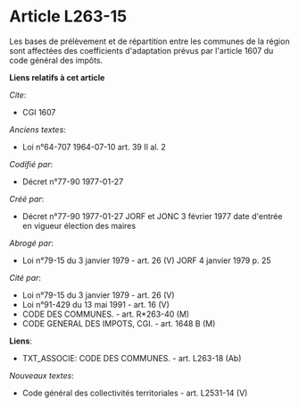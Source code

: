 # Article L263-15

Les bases de prélèvement et de répartition entre les communes de la région sont affectées des coefficients d'adaptation
prévus par l'article 1607 du code général des impôts.

**Liens relatifs à cet article**

_Cite_:

  - CGI 1607

_Anciens textes_:

  - Loi n°64-707 1964-07-10 art. 39 II al. 2

_Codifié par_:

  - Décret n°77-90 1977-01-27

_Créé par_:

  - Décret n°77-90 1977-01-27 JORF et JONC 3 février 1977 date d'entrée en vigueur élection des maires

_Abrogé par_:

  - Loi n°79-15 du 3 janvier 1979 - art. 26 (V) JORF 4 janvier 1979 p. 25

_Cité par_:

  - Loi n°79-15 du 3 janvier 1979 - art. 26 (V)
  - Loi n°91-429 du 13 mai 1991 - art. 16 (V)
  - CODE DES COMMUNES. - art. R*263-40 (M)
  - CODE GENERAL DES IMPOTS, CGI. - art. 1648 B (M)

**Liens**:

  - TXT_ASSOCIE: CODE DES COMMUNES. - art. L263-18 (Ab)

_Nouveaux textes_:

  - Code général des collectivités territoriales - art. L2531-14 (V)
